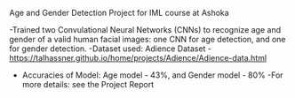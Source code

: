 Age and Gender Detection Project for IML course at Ashoka

-Trained two Convulational Neural Networks (CNNs) to recognize age and gender of a valid human facial images: one CNN for age detection, and one for gender detection.
-Dataset used: Adience Dataset - https://talhassner.github.io/home/projects/Adience/Adience-data.html 

- Accuracies of Model: Age model - 43%, and Gender model - 80%
-For more details: see the Project Report
